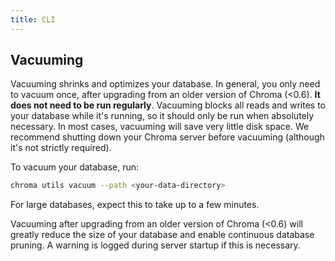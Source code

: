 ```yaml
---
title: CLI
---
```


## Vacuuming

Vacuuming shrinks and optimizes your database. In general, you only need to vacuum once, after upgrading from an older version of Chroma (<0.6). **It does not need to be run regularly**. Vacuuming blocks all reads and writes to your database while it's running, so it should only be run when absolutely necessary. In most cases, vacuuming will save very little disk space. We recommend shutting down your Chroma server before vacuuming (although it's not strictly required).

To vacuum your database, run:

```bash
chroma utils vacuum --path <your-data-directory>
```

For large databases, expect this to take up to a few minutes.

Vacuuming after upgrading from an older version of Chroma (<0.6) will greatly reduce the size of your database and enable continuous database pruning. A warning is logged during server startup if this is necessary.
